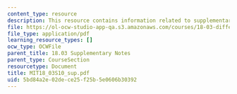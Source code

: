 ```yaml
---
content_type: resource
description: This resource contains information related to supplementary notes.
file: https://ol-ocw-studio-app-qa.s3.amazonaws.com/courses/18-03-differential-equations-spring-2010/5bd84a2e02dece25f25b5e0606b30392_MIT18_03S10_sup.pdf
file_type: application/pdf
learning_resource_types: []
ocw_type: OCWFile
parent_title: 18.03 Supplementary Notes
parent_type: CourseSection
resourcetype: Document
title: MIT18_03S10_sup.pdf
uid: 5bd84a2e-02de-ce25-f25b-5e0606b30392
---
```

